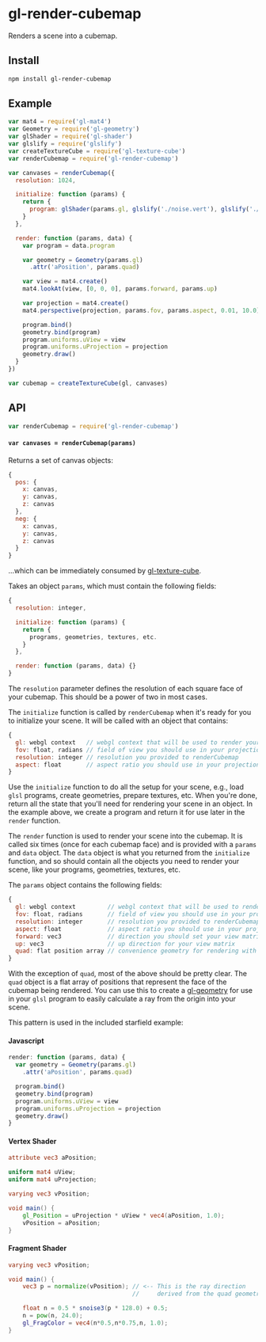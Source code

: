 # gl-render-cubemap

Renders a scene into a cubemap.

## Install

```sh
npm install gl-render-cubemap
```

## Example

```js
var mat4 = require('gl-mat4')
var Geometry = require('gl-geometry')
var glShader = require('gl-shader')
var glslify = require('glslify')
var createTextureCube = require('gl-texture-cube')
var renderCubemap = require('gl-render-cubemap')

var canvases = renderCubemap({
  resolution: 1024,

  initialize: function (params) {
    return {
      program: glShader(params.gl, glslify('./noise.vert'), glslify('./noise.frag'))
    }
  },

  render: function (params, data) {
    var program = data.program

    var geometry = Geometry(params.gl)
      .attr('aPosition', params.quad)

    var view = mat4.create()
    mat4.lookAt(view, [0, 0, 0], params.forward, params.up)

    var projection = mat4.create()
    mat4.perspective(projection, params.fov, params.aspect, 0.01, 10.0)

    program.bind()
    geometry.bind(program)
    program.uniforms.uView = view
    program.uniforms.uProjection = projection
    geometry.draw()
  }
})

var cubemap = createTextureCube(gl, canvases)
```

## API

```js
var renderCubemap = require('gl-render-cubemap')
```

#### `var canvases = renderCubemap(params)`

Returns a set of canvas objects:
```js
{
  pos: {
    x: canvas,
    y: canvas,
    z: canvas
  },
  neg: {
    x: canvas,
    y: canvas,
    z: canvas
  }
}
```

...which can be immediately consumed by
[gl-texture-cube](https://github.com/wwwtyro/gl-texture-cube).

Takes an object `params`, which must contain the following fields:
```js
{
  resolution: integer,

  initialize: function (params) {
    return {
      programs, geometries, textures, etc.
    }
  },

  render: function (params, data) {}
}
```

The `resolution` parameter defines the resolution of each square face of your cubemap.
This should be a power of two in most cases.

The `initialize` function is called by `renderCubemap` when it's ready for you to
initialize your scene. It will be called with an object that contains:

```js
{
  gl: webgl context   // webgl context that will be used to render your scene
  fov: float, radians // field of view you should use in your projection matrix
  resolution: integer // resolution you provided to renderCubemap
  aspect: float       // aspect ratio you should use in your projection matrix
}
```

Use the `initialize` function to do all the setup for your scene, e.g., load
`glsl` programs, create geometries, prepare textures, etc. When you're done,
return all the state that you'll need for rendering your scene in an object.
In the example above, we create a program and return it for use later in the
`render` function.

The `render` function is used to render your scene into the cubemap. It is called
six times (once for each cubemap face) and is provided with a `params` and `data`
object. The `data` object is what you returned from the `initialize` function, and
so should contain all the objects you need to render your scene, like your programs,
geometries, textures, etc.

The `params` object contains the following fields:

```js
{
  gl: webgl context         // webgl context that will be used to render your scene
  fov: float, radians       // field of view you should use in your projection matrix
  resolution: integer       // resolution you provided to renderCubemap
  aspect: float             // aspect ratio you should use in your projection matrix
  forward: vec3             // direction you should set your view matrix to face
  up: vec3                  // up direction for your view matrix
  quad: flat position array // convenience geometry for rendering with raycasting techniques
}
```

With the exception of `quad`, most of the above should be pretty clear.
The `quad` object is a flat array of positions that represent the face
of the cubemap being rendered. You can use this to create a
[gl-geometry](https://github.com/hughsk/gl-geometry) for use in your
`glsl` program to easily calculate a ray from the origin into your
scene.

This pattern is used in the included starfield example:

#### Javascript
```js
render: function (params, data) {
  var geometry = Geometry(params.gl)
    .attr('aPosition', params.quad)

  program.bind()
  geometry.bind(program)
  program.uniforms.uView = view
  program.uniforms.uProjection = projection
  geometry.draw()
}
```

#### Vertex Shader
```glsl
attribute vec3 aPosition;

uniform mat4 uView;
uniform mat4 uProjection;

varying vec3 vPosition;

void main() {
    gl_Position = uProjection * uView * vec4(aPosition, 1.0);
    vPosition = aPosition;
}
```

#### Fragment Shader
```glsl
varying vec3 vPosition;

void main() {
    vec3 p = normalize(vPosition); // <-- This is the ray direction
                                   //     derived from the quad geometry.

    float n = 0.5 * snoise3(p * 128.0) + 0.5;
    n = pow(n, 24.0);
    gl_FragColor = vec4(n*0.5,n*0.75,n, 1.0);
}
```
